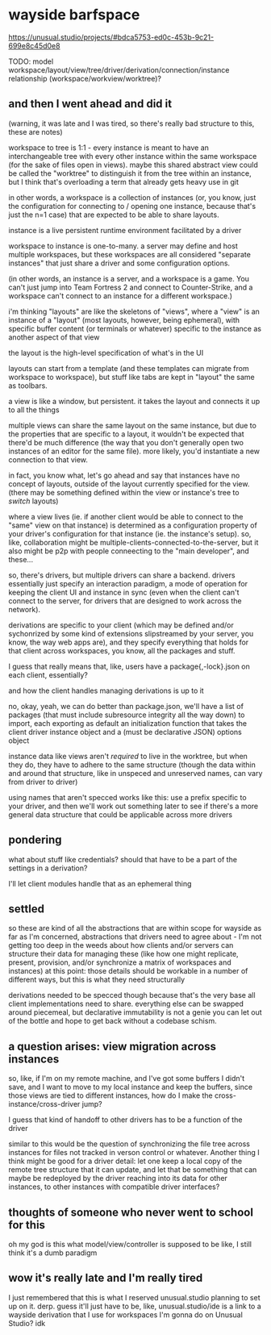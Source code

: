 # wayside barfspace

https://unusual.studio/projects/#bdca5753-ed0c-453b-9c21-699e8c45d0e8

TODO: model workspace/layout/view/tree/driver/derivation/connection/instance relationship (workspace/workview/worktree)?

## and then I went ahead and did it

(warning, it was late and I was tired, so there's really bad structure to this, these are notes)

workspace to tree is 1:1 - every instance is meant to have an interchangeable tree with every other instance within the same workspace (for the sake of files open in views). maybe this shared abstract view could be called the "worktree" to distinguish it from the tree within an instance, but I think that's overloading a term that already gets heavy use in git

in other words, a workspace is a collection of instances (or, you know, just the configuration for connecting to / opening one instance, because that's just the n=1 case) that are expected to be able to share layouts.

instance is a live persistent runtime environment facilitated by a driver

workspace to instance is one-to-many. a server may define and host multiple workspaces, but these workspaces are all considered "separate instances" that just share a driver and some configuration options.

(in other words, an instance is a server, and a workspace is a game. You can't just jump into Team Fortress 2 and connect to Counter-Strike, and a workspace can't connect to an instance for a different workspace.)

i'm thinking "layouts" are like the skeletons of "views", where a "view" is an instance of a "layout" (most layouts, however, being ephemeral), with specific buffer content (or terminals or whatever) specific to the instance as another aspect of that view

the layout is the high-level specification of what's in the UI

layouts can start from a template (and these templates can migrate from workspace to workspace), but stuff like tabs are kept in "layout" the same as toolbars.

a view is like a window, but persistent. it takes the layout and connects it up to all the things

multiple views can share the same layout on the same instance, but due to the properties that are specific to a layout, it wouldn't be expected that there'd be much difference (the way that you don't generally open two instances of an editor for the same file). more likely, you'd instantiate a new connection to that view.

in fact, you know what, let's go ahead and say that instances have no concept of layouts, outside of the layout currently specified for the view. (there may be something defined within the view or instance's tree to *switch* layouts)

where a view lives (ie. if another client would be able to connect to the "same" view on that instance) is determined as a configuration property of your driver's configuration for that instance (ie. the instance's setup). so, like, collaboration might be multiple-clients-connected-to-the-server, but it also might be p2p with people conneecting to the "main developer", and these...

so, there's drivers, but multiple drivers can share a backend. drivers essentially just specify an interaction paradigm, a mode of operation for keeping the client UI and instance in sync (even when the client can't connect to the server, for drivers that are designed to work across the network).

derivations are specific to your client (which may be defined and/or sychonrized by some kind of extensions slipstreamed by your server, you know, the way web apps are), and they specify everything that holds for that client across workspaces, you know, all the packages and stuff.

I guess that really means that, like, users have a package{,-lock}.json on each client, essentially?

and how the client handles managing derivations is up to it

no, okay, yeah, we can do better than package.json, we'll have a list of packages (that must include subresource integrity all the way down) to import, each exporting as default an initialization function that takes the client driver instance object and a (must be declarative JSON) options object

instance data like views aren't *required* to live in the worktree, but when they do, they have to adhere to the same structure (though the data within and around that structure, like in unspeced and unreserved names, can vary from driver to driver)

using names that aren't specced works like this: use a prefix specific to your driver, and then we'll work out something later to see if there's a more general data structure that could be applicable across more drivers

## pondering

what about stuff like credentials? should that have to be a part of the settings in a derivation?

I'll let client modules handle that as an ephemeral thing

## settled

so these are kind of all the abstractions that are within scope for wayside as far as I'm concerned, abstractions that drivers need to agree about - I'm not getting too deep in the weeds about how clients and/or servers can structure their data for managing these (like how one might replicate, present, provision, and/or synchronize a matrix of workspaces and instances) at this point: those details should be workable in a number of different ways, but this is what they need structurally

derivations needed to be specced though because that's the very base all client implementations need to share. everything else can be swapped around piecemeal, but declarative immutability is not a genie you can let out of the bottle and hope to get back without a codebase schism.

## a question arises: view migration across instances

so, like, if I'm on my remote machine, and I've got some buffers I didn't save, and I want to move to my local instance and keep the buffers, since those views are tied to different instances, how do I make the cross-instance/cross-driver jump?

I guess that kind of handoff to other drivers has to be a function of the driver

similar to this would be the question of synchronizing the file tree across instances for files not tracked in verson control or whatever. Another thing I think might be good for a driver detail: let one keep a local copy of the remote tree structure that it can update, and let that be something that can maybe be redeployed by the driver reaching into its data for other instances, to other instances with compatible driver interfaces?

## thoughts of someone who never went to school for this

oh my god is this what model/view/controller is supposed to be like, I still think it's a dumb paradigm

## wow it's really late and I'm really tired

I just remembered that this is what I reserved unusual.studio planning to set up on it. derp. guess it'll just have to be, like, unusual.studio/ide is a link to a wayside derivation that I use for workspaces I'm gonna do on Unusual Studio? idk
